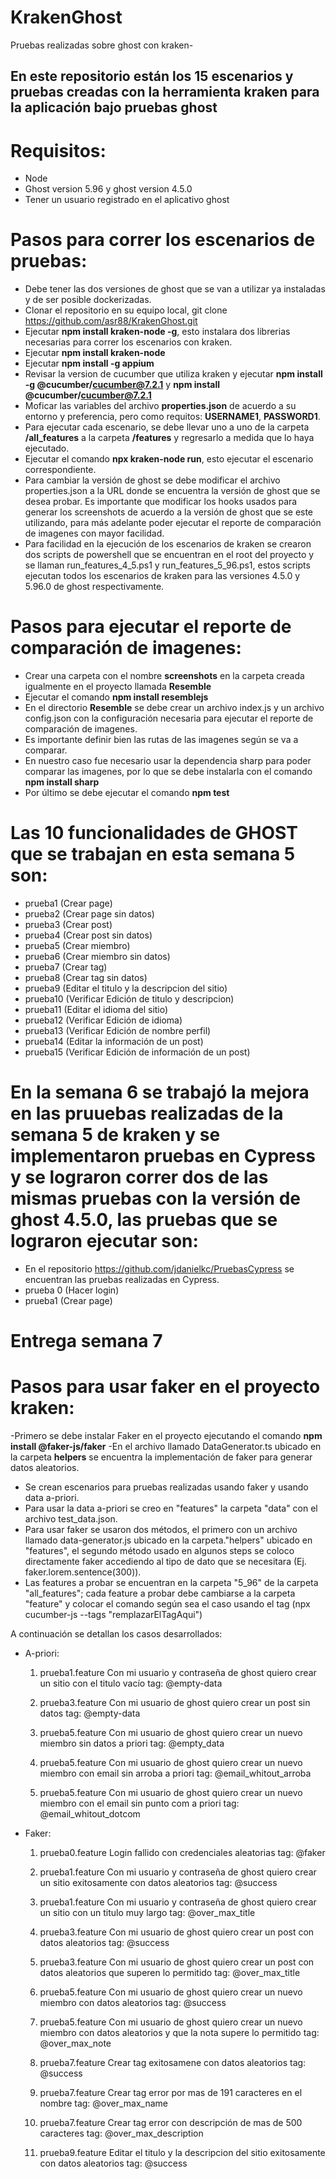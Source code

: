# KrakenGhost

Pruebas realizadas sobre ghost con kraken-

## En este repositorio están los 15 escenarios y pruebas creadas con la herramienta kraken para la aplicación bajo pruebas ghost

# Requisitos:

- Node
- Ghost version 5.96 y ghost version 4.5.0
- Tener un usuario registrado en el aplicativo ghost

# Pasos para correr los escenarios de pruebas:

- Debe tener las dos versiones de ghost que se van a utilizar ya instaladas y de ser posible dockerizadas.
- Clonar el repositorio en su equipo local, git clone https://github.com/asr88/KrakenGhost.git
- Ejecutar **npm install kraken-node -g**, esto instalara dos librerias necesarias para correr los escenarios con kraken.
- Ejecutar **npm install kraken-node**
- Ejecutar **npm install -g appium**
- Revisar la version de cucumber que utiliza kraken
  y ejecutar **npm install -g @cucumber/cucumber@7.2.1** y **npm install @cucumber/cucumber@7.2.1**
- Moficar las variables del archivo **properties.json** de acuerdo a su entorno y preferencia, pero como requitos: **USERNAME1**, **PASSWORD1**.
- Para ejecutar cada escenario, se debe llevar uno a uno de la carpeta **/all_features** a la carpeta **/features** y regresarlo a medida que lo haya ejecutado.
- Ejecutar el comando **npx kraken-node run**, esto ejecutar el escenario correspondiente.
- Para cambiar la versión de ghost se debe modificar el archivo properties.json a la URL donde se encuentra la versión de ghost que se desea probar. Es importante que modificar los hooks usados para generar los screenshots de acuerdo a la versión de ghost que se este utilizando, para más adelante poder ejecutar el reporte de comparación de imagenes con mayor facilidad.
- Para facilidad en la ejecución de los escenarios de kraken se crearon dos scripts de powershell que se encuentran en el root del proyecto y se llaman run_features_4_5.ps1 y run_features_5_96.ps1, estos scripts ejecutan todos los escenarios de kraken para las versiones 4.5.0 y 5.96.0 de ghost respectivamente.

# Pasos para ejecutar el reporte de comparación de imagenes:

- Crear una carpeta con el nombre **screenshots** en la carpeta creada igualmente en el proyecto llamada **Resemble**
- Ejecutar el comando **npm install resemblejs**
- En el directorio **Resemble** se debe crear un archivo index.js y un archivo config.json con la configuración necesaria para ejecutar el reporte de comparación de imagenes.
- Es importante definir bien las rutas de las imagenes según se va a comparar.
- En nuestro caso fue necesario usar la dependencia sharp para poder comparar las imagenes, por lo que se debe instalarla con el comando **npm install sharp**
- Por último se debe ejecutar el comando **npm test**

# Las 10 funcionalidades de GHOST que se trabajan en esta semana 5 son:

- prueba1 (Crear page)
- prueba2 (Crear page sin datos)
- prueba3 (Crear post)
- prueba4 (Crear post sin datos)
- prueba5 (Crear miembro)
- prueba6 (Crear miembro sin datos)
- prueba7 (Crear tag)
- prueba8 (Crear tag sin datos)
- prueba9 (Editar el titulo y la descripcion del sitio)
- prueba10 (Verificar Edición de titulo y descripcion)
- prueba11 (Editar el idioma del sitio)
- prueba12 (Verificar Edición de idioma)
- prueba13 (Verificar Edición de nombre perfil)
- prueba14 (Editar la información de un post)
- prueba15 (Verificar Edición de información de un post)

# En la semana 6 se trabajó la mejora en las pruuebas realizadas de la semana 5 de kraken y se implementaron pruebas en Cypress y se lograron correr dos de las mismas pruebas con la versión de ghost 4.5.0, las pruebas que se lograron ejecutar son:

- En el repositorio https://github.com/jdanielkc/PruebasCypress se encuentran las pruebas realizadas en Cypress.
- prueba 0 (Hacer login)
- prueba1 (Crear page)

# Entrega semana 7

# Pasos para usar faker en el proyecto kraken:

-Primero se debe instalar Faker en el proyecto ejecutando el comando **npm install @faker-js/faker**
-En el archivo llamado DataGenerator.ts ubicado en la carpeta **helpers** se encuentra la implementación de faker para generar datos aleatorios.

- Se crean escenarios para pruebas realizadas usando faker y usando data a-priori.
- Para usar la data a-priori se creo en "features" la carpeta "data" con el archivo test_data.json.
- Para usar faker se usaron dos métodos, el primero con un archivo llamado data-generator.js ubicado en la carpeta."helpers" ubicado en "features", el segundo método usado en algunos steps se coloco directamente faker accediendo al tipo de dato que se necesitara (Ej. faker.lorem.sentence(300)).
- Las features a probar se encuentran en la carpeta "5_96" de la carpeta "all_features"; cada feature a probar debe cambiarse a la carpeta "feature" y colocar el comando según sea el caso usando el tag (npx cucumber-js --tags "remplazarElTagAqui")

A continuación se detallan los casos desarrollados:

- A-priori:

  1. prueba1.feature
     Con mi usuario y contraseña de ghost quiero crear un sitio con el titulo vacío
     tag: @empty-data

  2. prueba3.feature
     Con mi usuario de ghost quiero crear un post sin datos
     tag: @empty-data

  3. prueba5.feature
     Con mi usuario de ghost quiero crear un nuevo miembro sin datos a priori
     tag: @empty_data

  4. prueba5.feature
     Con mi usuario de ghost quiero crear un nuevo miembro con email sin arroba a priori
     tag: @email_whitout_arroba

  5. prueba5.feature
     Con mi usuario de ghost quiero crear un nuevo miembro con el email sin punto com a priori
     tag: @email_whitout_dotcom

- Faker:

  1. prueba0.feature
     Login fallido con credenciales aleatorias
     tag: @faker

  2. prueba1.feature
     Con mi usuario y contraseña de ghost quiero crear un sitio exitosamente con datos aleatorios
     tag: @success

  3. prueba1.feature
     Con mi usuario y contraseña de ghost quiero crear un sitio con un titulo muy largo
     tag: @over_max_title

  4. prueba3.feature
     Con mi usuario de ghost quiero crear un post con datos aleatorios
     tag: @success

  5. prueba3.feature
     Con mi usuario de ghost quiero crear un post con datos aleatorios que superen lo permitido
     tag: @over_max_title

  6. prueba5.feature
     Con mi usuario de ghost quiero crear un nuevo miembro con datos aleatorios
     tag: @success

  7. prueba5.feature
     Con mi usuario de ghost quiero crear un nuevo miembro con datos aleatorios y que la nota supere lo permitido
     tag: @over_max_note

  8. prueba7.feature
     Crear tag exitosamene con datos aleatorios
     tag: @success

  9. prueba7.feature
     Crear tag error por mas de 191 caracteres en el nombre
     tag: @over_max_name

  10. prueba7.feature
      Crear tag error con descripción de mas de 500 caracteres
      tag: @over_max_description

  11. prueba9.feature
      Editar el titulo y la descripcion del sitio exitosamente con datos aleatorios
      tag: @success

```

```
